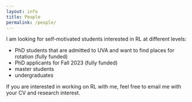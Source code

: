 ```yaml
---
layout: info
title: People 
permalink: /people/
---
```


I am looking for self-motivated students interested in RL at different levels:
* PhD students that are admitted to UVA and want to find places for rotation (fully funded)
* PhD applicants for Fall 2023 (fully funded)
* master students
* undergraduates

If you are interested in working on RL with me, feel free to email me with your CV and research interest.